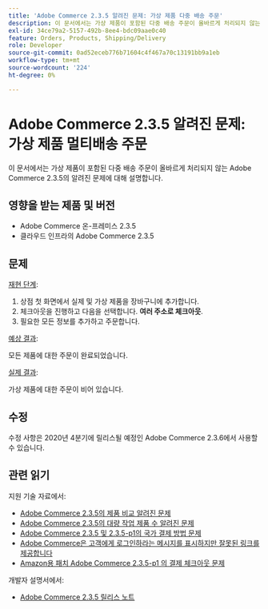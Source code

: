 ```yaml
---
title: 'Adobe Commerce 2.3.5 알려진 문제: 가상 제품 다중 배송 주문'
description: 이 문서에서는 가상 제품이 포함된 다중 배송 주문이 올바르게 처리되지 않는 Adobe Commerce 2.3.5의 알려진 문제에 대해 설명합니다.
exl-id: 34ce79a2-5157-492b-8ee4-bdc09aae0c40
feature: Orders, Products, Shipping/Delivery
role: Developer
source-git-commit: 0ad52eceb776b71604c4f467a70c13191bb9a1eb
workflow-type: tm+mt
source-wordcount: '224'
ht-degree: 0%

---
```


# Adobe Commerce 2.3.5 알려진 문제: 가상 제품 멀티배송 주문

이 문서에서는 가상 제품이 포함된 다중 배송 주문이 올바르게 처리되지 않는 Adobe Commerce 2.3.5의 알려진 문제에 대해 설명합니다.

## 영향을 받는 제품 및 버전

* Adobe Commerce 온-프레미스 2.3.5
* 클라우드 인프라의 Adobe Commerce 2.3.5

## 문제

<u>재현 단계</u>:

1. 상점 첫 화면에서 실제 및 가상 제품을 장바구니에 추가합니다.
1. 체크아웃을 진행하고 다음을 선택합니다. **여러 주소로 체크아웃**.
1. 필요한 모든 정보를 추가하고 주문합니다.

<u>예상 결과</u>:

모든 제품에 대한 주문이 완료되었습니다.

<u>실제 결과</u>:

가상 제품에 대한 주문이 비어 있습니다.

## 수정

수정 사항은 2020년 4분기에 릴리스될 예정인 Adobe Commerce 2.3.6에서 사용할 수 있습니다.

## 관련 읽기

지원 기술 자료에서:

* [Adobe Commerce 2.3.5의 제품 비교 알려진 문제](/help/troubleshooting/storefront/product-comparison-known-issue-in-magento-2-3-5.md)
* [Adobe Commerce 2.3.5의 대량 작업 제품 수 알려진 문제](/help/troubleshooting/miscellaneous/bulk-action-product-count-known-issue-in-magento-2-3-5.md)
* [Adobe Commerce 2.3.5 및 2.3.5-p1의 국가 결제 방법 문제](/help/troubleshooting/known-issues-patches-attached/magento-2-3-5-2-3-5-p1-patch-country-payment-issue.md)
* [Adobe Commerce은 고객에게 로그인하라는 메시지를 표시하지만 잘못된 링크를 제공합니다](/help/troubleshooting/known-issues-patches-attached/magento-prompts-customers-log-in-invalid-link.md)
* [Amazon용 패치 Adobe Commerce 2.3.5-p1 의 결제 체크아웃 문제](/help/troubleshooting/payments/patch-for-amazon-pay-checkout-issue-in-magento-2-3-5-p1.md)

개발자 설명서에서:

* [Adobe Commerce 2.3.5 릴리스 노트](https://devdocs.magento.com/guides/v2.3/release-notes/release-notes-2-3-5-commerce.html#known-issues)
